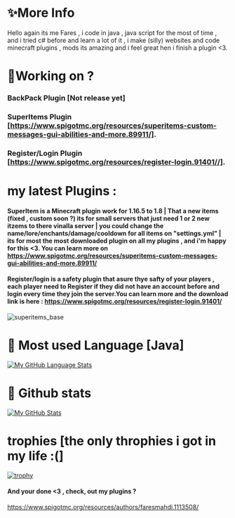 # **✨More Info**
  Hello again its me Fares , i code in java , java script for the most of time , and i tried c# before and learn a lot of it , i make (silly) websites and code minecraft plugins , mods its amazing and i feel great hen i finish a plugin <3.
# **🤖Working on ?**
  ### BackPack Plugin [Not release yet]
  ### SuperItems Plugin [https://www.spigotmc.org/resources/superitems-custom-messages-gui-abilities-and-more.89911/].
  ### Register/Login Plugin [https://www.spigotmc.org/resources/register-login.91401//].
# my latest Plugins :
 #### SuperItem is a Minecraft plugin work for 1.16.5 to 1.8 | That a new items (fixed , custom soon ?) its for small servers that just need 1 or 2 new itzems to there vinalla server | you could change the name/lore/enchants/damage/cooldown for all items on "settings.yml" | its for most the most downloaded plugin on all my plugins , and i'm happy for this <3. You can learn more on https://www.spigotmc.org/resources/superitems-custom-messages-gui-abilities-and-more.89911/
 #### Register/login is a safety plugin that asure thye safty of your players , each player need to Register if they did not have an account before and login every time they join the server.You can learn more and the download link is here : https://www.spigotmc.org/resources/register-login.91401/

 
  ![superitems_base](https://user-images.githubusercontent.com/80583353/114924904-beb2b880-9e2e-11eb-9cb9-34cbf996b897.png)
# 🦠 Most used Language [Java]
[![My GitHub Language Stats](https://github-readme-stats.vercel.app/api/top-langs/?username=FaresMahdi120&langs_count=5&theme=tokyonight)]()
# 🦠 Github stats
[![My GitHub Stats](https://github-readme-stats.vercel.app/api/?username=FaresMahdi120&count_private=true&theme=tokyonight&showicons=true)]()
# trophies [the only throphies i got in my life :(]
[![trophy](https://github-profile-trophy.vercel.app/?username=FaresMahdi120&theme=onedark)](https://github.com/ryo-ma/github-profile-trophy)
#### And your done <3 , check, out my plugins ? 
https://www.spigotmc.org/resources/authors/faresmahdi.1113508/
